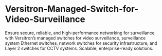 # Versitron-Managed-Switch-for-Video-Surveillance
Ensure secure, reliable, and high-performance networking for surveillance with Versitron’s managed switches for video surveillance, surveillance system Ethernet switches, network switches for security infrastructure, and Layer 2 switches for CCTV systems. Scalable, enterprise-ready solutions.  
